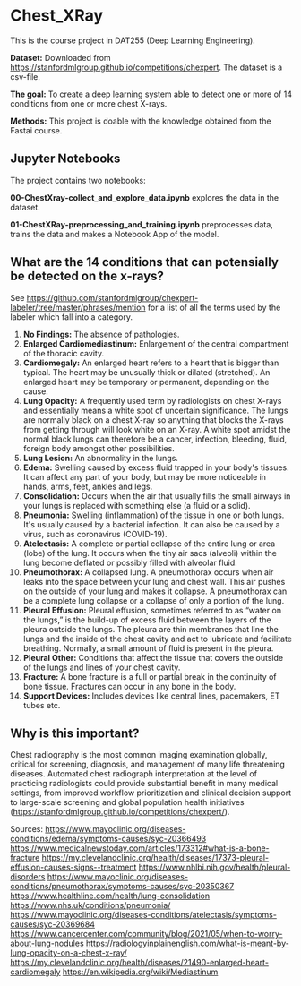 # Chest_XRay
This is the course project in DAT255 (Deep Learning Engineering). 

**Dataset:** Downloaded from https://stanfordmlgroup.github.io/competitions/chexpert. The dataset is a csv-file. 

**The goal:** To create a deep learning system able to detect one or more of 14 conditions from one or more chest X-rays. 

**Methods:** This project is doable with the knowledge obtained from the Fastai course. 



## Jupyter Notebooks
The project contains two notebooks:

**00-ChestXray-collect_and_explore_data.ipynb** explores the data in the dataset.

**01-ChestXRay-preprocessing_and_training.ipynb** preprocesses data, trains the data and makes a Notebook App of the model. 



## What are the 14 conditions that can potensially be detected on the x-rays?

See https://github.com/stanfordmlgroup/chexpert-labeler/tree/master/phrases/mention for a list of all the terms used by the labeler which fall into a category.

1. **No Findings:** The absence of pathologies.
2. **Enlarged Cardiomediastinum:** Enlargement of the central compartment of the thoracic cavity.
3. **Cardiomegaly:** An enlarged heart refers to a heart that is bigger than typical. The heart may be unusually thick or dilated (stretched). An enlarged heart may be temporary or permanent, depending on the cause.
4. **Lung Opacity:** A frequently used term by radiologists on chest X-rays and essentially means a white spot of uncertain significance. The lungs are normally black on a chest X-ray so anything that blocks the X-rays from getting through will look white on an X-ray. A white spot amidst the normal black lungs can therefore be a cancer, infection, bleeding, fluid, foreign body amongst other possibilities.
5. **Lung Lesion:** An abnormality in the lungs.
6. **Edema:** Swelling caused by excess fluid trapped in your body's tissues. It can affect any part of your body, but may be more noticeable in hands, arms, feet, ankles and legs. 
7. **Consolidation:** Occurs when the air that usually fills the small airways in your lungs is replaced with something else (a fluid or a solid).
8. **Pneumonia:** Swelling (inflammation) of the tissue in one or both lungs. It's usually caused by a bacterial infection. It can also be caused by a virus, such as coronavirus (COVID-19).
9. **Atelectasis:** A complete or partial collapse of the entire lung or area (lobe) of the lung. It occurs when the tiny air sacs (alveoli) within the lung become deflated or possibly filled with alveolar fluid.
10. **Pneumothorax:** A collapsed lung. A pneumothorax occurs when air leaks into the space between your lung and chest wall. This air pushes on the outside of your lung and makes it collapse. A pneumothorax can be a complete lung collapse or a collapse of only a portion of the lung.
11. **Pleural Effusion:** Pleural effusion, sometimes referred to as “water on the lungs,” is the build-up of excess fluid between the layers of the pleura outside the lungs. The pleura are thin membranes that line the lungs and the inside of the chest cavity and act to lubricate and facilitate breathing. Normally, a small amount of fluid is present in the pleura.
12. **Pleural Other:** Conditions that affect the tissue that covers the outside of the lungs and lines of your chest cavity. 
13. **Fracture:** A bone fracture is a full or partial break in the continuity of bone tissue. Fractures can occur in any bone in the body.
14. **Support Devices:** Includes devices like central lines, pacemakers, ET tubes etc. 



## Why is this important?
Chest radiography is the most common imaging examination globally, critical for screening, diagnosis, and management of many life threatening diseases. Automated chest radiograph interpretation at the level of practicing radiologists could provide substantial benefit in many medical settings, from improved workflow prioritization and clinical decision support to large-scale screening and global population health initiatives (https://stanfordmlgroup.github.io/competitions/chexpert/).



Sources: 
https://www.mayoclinic.org/diseases-conditions/edema/symptoms-causes/syc-20366493
https://www.medicalnewstoday.com/articles/173312#what-is-a-bone-fracture
https://my.clevelandclinic.org/health/diseases/17373-pleural-effusion-causes-signs--treatment
https://www.nhlbi.nih.gov/health/pleural-disorders
https://www.mayoclinic.org/diseases-conditions/pneumothorax/symptoms-causes/syc-20350367
https://www.healthline.com/health/lung-consolidation
https://www.nhs.uk/conditions/pneumonia/
https://www.mayoclinic.org/diseases-conditions/atelectasis/symptoms-causes/syc-20369684
https://www.cancercenter.com/community/blog/2021/05/when-to-worry-about-lung-nodules
https://radiologyinplainenglish.com/what-is-meant-by-lung-opacity-on-a-chest-x-ray/
https://my.clevelandclinic.org/health/diseases/21490-enlarged-heart-cardiomegaly
https://en.wikipedia.org/wiki/Mediastinum







